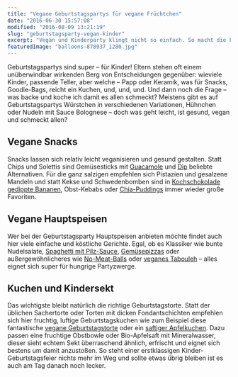```yaml
---
title: "Vegane Geburtstagspartys für vegane Früchtchen"
date: "2016-06-30 15:57:08"
modified: "2016-08-09 13:21:19"
slug: "geburtstagsparty-vegan-kinder"
excerpt: "Vegan und Kinderparty klingt nicht so einfach. So macht die Partie allen Spass und die Kinder merken gar nicht, dass sie vegan verköstigt werden."
featuredImage: "balloons-878937_1280.jpg"
---
```


Geburtstagspartys sind super – für Kinder! Eltern stehen oft einem unüberwindbar wirkenden Berg von Entscheidungen gegenüber: wieviele Kinder, passende Teller, aber welche – Papp oder Keramik, was für Snacks, Goodie-Bags, reicht ein Kuchen, und, und, und. Und dann noch die Frage – was backe und koche ich damit es allen schmeckt? Meistens gibt es auf Geburtstagspartys Würstchen in verschiedenen Variationen, Hühnchen oder Nudeln mit Sauce Bolognese – doch was geht leicht, ist gesund, vegan und schmeckt allen?

## Vegane Snacks

Snacks lassen sich relativ leicht veganisieren und gesund gestalten. Statt Chips und Solettis sind Gemüsesticks mit [Guacamole](https://www.veganblatt.com/guacamole) und [Dip](https://www.veganblatt.com/fettarme-ofen-pommes) beliebte Alternativen. Für die ganz salzigen empfehlen sich Pistazien und gesalzene Mandeln und statt Kekse und Schwedenbomben sind in [Kochschokolade gedippte Bananen](https://www.veganblatt.com/schoko-bananen), Obst-Kebabs oder [Chia-Puddings](https://www.veganblatt.com/chia-pudding-mit-obstsalat) immer wieder große Favoriten.

## Vegane Hauptspeisen

Wer bei der Geburtstagsparty Hauptspeisen anbieten möchte findet auch hier viele einfache und köstliche Gerichte. Egal, ob es Klassiker wie bunte Nudelsalate, [Spaghetti mit Pilz-Sauce](https://www.veganblatt.com/spaghetti-pilz-sahnesauce), [Gemüsepizzas](https://www.veganblatt.com/rezepte-unter-1) oder außergewöhnlicheres wie [No-Meat-Balls](https://www.veganblatt.com/no-meat-balls-sauce-preiselbeeren) oder [veganes Tabouleh](https://www.veganblatt.com/roh-veganes-tabouleh) – alles eignet sich super für hungrige Partyzwerge.

## Kuchen und Kindersekt

Das wichtigste bleibt natürlich die richtige Geburtstagstorte. Statt der üblichen Sachertorte oder Torten mit dicken Fondantschichten empfehlen sich hier fruchtig, luftige Geburtstagskuchen wie zum Beispiel diese fantastische [vegane Geburtstagstorte](https://www.veganblatt.com/vegane-geburtstagstorte) oder ein [saftiger Apfelkuchen](https://www.veganblatt.com/einfacher-apfel-streusel-kuchen). Dazu passen eine fruchtige Obstbowle oder Bio-Apfelsaft mit Mineralwasser, dieser sieht echtem Sekt überraschend ähnlich, erfrischt und eignet sich bestens um damit anzustoßen. So steht einer erstklassigen Kinder-Geburtstagsfeier nichts mehr im Weg und sollte etwas übrig bleiben ist es auch am Tag danach noch lecker.